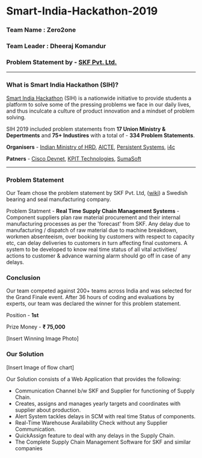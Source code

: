 # Smart-India-Hackathon-2019
### Team Name : **Zero2one**
### Team Leader : **Dheeraj Komandur**
### Problem Statement by - [SKF Pvt. Ltd.](https://www.skf.com/)
***

### What is Smart India Hackathon (SIH)?
[Smart India Hackathon](https://www.sih.gov.in/sih2019) (SIH) is a nationwide initiative to provide students a platform to solve some of the pressing problems we face in our daily lives, and thus inculcate a culture of product innovation and a mindset of problem solving.

SIH 2019 included problem statements from **17 Union Ministry & Depertments** and **75+ Industires** with a total of - **334 Problem Statements**. 

**Organisers** - [Indian Ministry of HRD](https://en.wikipedia.org/wiki/Ministry_of_Education_India), [AICTE](https://www.aicte-india.org/), [Persistent Systems](https://www.persistent.com/), [i4c](https://i4c.in/)

**Patners** - [Cisco Devnet](https://en.wikipedia.org/wiki/Cisco_DevNet), [KPIT Technologies](https://www.kpit.com/), [SumaSoft](https://www.sumasoft.com/)
***

### Problem Statement 
Our Team chose the problem statement by SKF Pvt. Ltd, ([wiki](https://en.wikipedia.org/wiki/SKF)) a Swedish bearing and seal manufacturing company.

Problem Statment - **Real Time Supply Chain Management Systems** - Component suppliers plan raw material procurement and their internal manufacturing processes as per the 'forecast' from SKF. Any delay due to manufacturing / dispatch of raw material due to machine breakdown, workmen absenteeism, over booking by customers with respect to capacity 
etc, can delay deliveries to customers in turn affecting final customers. A system to be developed to know real time status of all vital activities/ actions to customer & advance warning alarm should go off in case of any delays.


### Conclusion

Our team competed against 200+ teams across India and was selected for the Grand Finale event. After 36 hours of coding and evaluations by experts, our team was declared the winner for this problem statement. 

Position - **1st**

Prize Money - **₹ 75,000**

[Insert Winning Image Photo]

### Our Solution

[Insert Image of flow chart]

Our Solution consists of a Web Application that provides the following:
- Communication Channel b/w SKF and Supplier for functioning of Supply Chain. 
- Creates, assigns and manages yearly targets and coordinates with supplier about production.
- Alert System tackles delays in SCM with real time Status of components. 
- Real-Time Warehouse Availability Check without any Supplier Communication.
- QuickAssign feature to deal with any delays in the Supply Chain.
- The Complete Supply Chain Management Software for SKF and similar companies



